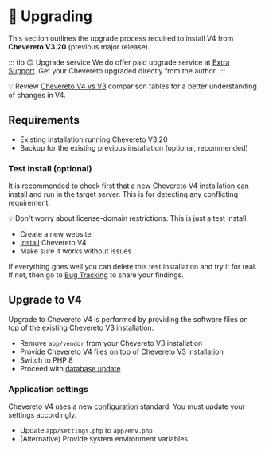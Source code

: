 # 🚀 Upgrading

This section outlines the upgrade process required to install V4 from **Chevereto V3.20** (previous major release).

::: tip 😊 Upgrade service
We do offer paid upgrade service at [Extra Support](https://chevereto.com/support). Get your Chevereto upgraded directly from the author.
:::

💡 Review [Chevereto V4 vs V3](../../introduction/changelog/welcome-back.md#chevereto-v4-vs-v3) comparison tables for a better understanding of changes in V4.

## Requirements

* Existing installation running Chevereto V3.20
* Backup for the existing previous installation (optional, recommended)

### Test install (optional)

It is recommended to check first that a new Chevereto V4 installation can install and run in the target server. This is for detecting any conflicting requirement.

💡 Don't worry about license-domain restrictions. This is just a test install.

* Create a new website
* [Install](installation.md) Chevereto V4
* Make sure it works without issues

If everything goes well you can delete this test installation and try it for real. If not, then go to [Bug Tracking](https://chv.to/bug-tracking) to share your findings.

## Upgrade to V4

Upgrade to Chevereto V4 is performed by providing the software files on top of the existing Chevereto V3 installation.

* Remove `app/vendor` from your Chevereto V3 installation
* Provide Chevereto V4 files on top of Chevereto V3 installation
* Switch to PHP 8
* Proceed with [database update](updating.md##database-update)

### Application settings

Chevereto V4 uses a new [configuration](../configuration/configuring.md) standard. You must update your settings accordingly.

* Update `app/settings.php` to `app/env.php`
* (Alternative) Provide system environment variables
